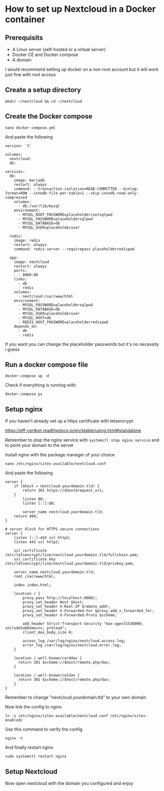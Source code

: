 # How to set up Nextcloud in a Docker container
## Prerequisits
- A Linux server (self-hosted or a virtual server)
- Docker CE and Docker compose
- A domain

I would recommend setting up docker on a non-root account but it will work just fine with root access

## Create a setup directory
```mkdir ~/nextcloud && cd ~/nextcloud```

## Create the Docker compose
```nano docker-compose.yml```

And paste the following
```
version: '3'

volumes:
  nextcloud:
  db:

services:
  db:
    image: mariadb
    restart: always
    command: --transaction-isolation=READ-COMMITTED --binlog-format=ROW --innodb-file-per-table=1 --skip-innodb-read-only-compressed
    volumes:
      - db:/var/lib/mysql
    environment:
      - MYSQL_ROOT_PASSWORD=placeholderrootsqlpwd
      - MYSQL_PASSWORD=placeholdersqlpwd
      - MYSQL_DATABASE=db
      - MYSQL_USER=placeholderuser

  redis:
    image: redis
    restart: always
    command: redis-server --requirepass placeholderredispwd

  app:
    image: nextcloud
    restart: always
    ports:
      - 8080:80
    links:
      - db
      - redis
    volumes:
      - nextcloud:/var/www/html
    environment:
      - MYSQL_PASSWORD=placeholdersqlpwd
      - MYSQL_DATABASE=db
      - MYSQL_USER=placeholderuser
      - MYSQL_HOST=db
      - REDIS_HOST_PASSWORD=placeholderredispwd
    depends_on:
      - db
      - redis
```

If you want you can change the placeholder passwords but it's no necessity i guess

## Run a docker compose file
```docker-compose up -d```

Check if everything is running with: 

```docker-compose ps```

## Setup nginx
If you haven't already set up a https certificate with letsencrypt:

https://eff-certbot.readthedocs.io/en/stable/using.html#standalone

Remember to stop the nginx service with ```systemctl stop nginx.service``` and to point your domain to the server

Install nginx with the package manager of your choice

```nano /etc/nginx/sites-available/nextcloud.conf```

And paste the following

```
server {
    if ($host = nextcloud.yourdomain.tld) {
        return 301 https://$host$request_uri;
    }
        listen 80;
        listen [::]:80;

        server_name nextcloud.yourdomain.tld;
    return 404;
}

# server block for HTTPS secure connections
server {
    listen [::]:443 ssl http2;
    listen 443 ssl http2;

    ssl_certificate /etc/letsencrypt/live/nextcloud.yourdomain.tld/fullchain.pem;
    ssl_certificate_key /etc/letsencrypt/live/nextcloud.yourdomain.tld/privkey.pem;

    server_name nextcloud.yourdomain.tld;
    root /var/www/html;

    index index.html;

    location / {
        proxy_pass http://localhost:8080/;
        proxy_set_header Host $host;
        proxy_set_header X-Real-IP $remote_addr;
        proxy_set_header X-Forwarded-For $proxy_add_x_forwarded_for;
        proxy_set_header X-Forwarded-Proto $scheme;

        add_header Strict-Transport-Security "max-age=31536000; includeSubDomains; preload";
        client_max_body_size 0;

        access_log /var/log/nginx/nextcloud.access.log;
        error_log /var/log/nginx/nextcloud.error.log;
    }

    location /.well-known/carddav {
      return 301 $scheme://$host/remote.php/dav;
    }

    location /.well-known/caldav {
      return 301 $scheme://$host/remote.php/dav;
    }
}
```

Remember to change "nextcloud.yourdomain.tld" to your own domain

Now link the config to nginx

```ln -s /etc/nginx/sites-available/nextcloud.conf /etc/nginx/sites-enabled/```

Use this command to verify the config

```nginx -t```

And finally restart nginx

```sudo systemctl restart nginx```

## Setup Nextcloud
Now open nextcloud with the domain you configured and enjoy